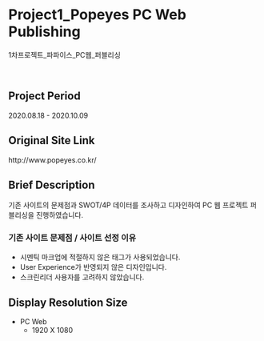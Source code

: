 <h1>Project1_Popeyes PC Web Publishing</h1>
<p>1차프로젝트_파파이스_PC웹_퍼블리싱</p><br>

<h2>Project Period</h2>
<p>2020.08.18 - 2020.10.09</p>
<h2>Original Site Link</h2>
http://www.popeyes.co.kr/

<h2>Brief Description</h2>
<p>기존 사이트의 문제점과 SWOT/4P 데이터를 조사하고 디자인하여 PC 웹 프로젝트 퍼블리싱을 진행하였습니다.</p>
<h3>기존 사이트 문제점 / 사이트 선정 이유</h3>
<ul>
  <li>시멘틱 마크업에 적절하지 않은 태그가 사용되었습니다.</li>
  <li>User Experience가 반영되지 않은 디자인입니다.</li>
  <li>스크린리더 사용자를 고려하지 않았습니다.</li>
</ul>

<h2>Display Resolution Size</h2>
<ul>
  <li>PC Web
    <ul>
     <li>1920 X 1080</li>
    </ul>
  </li>
</ul>
